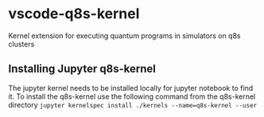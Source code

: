 # vscode-q8s-kernel
Kernel extension for executing quantum programs in simulators on q8s clusters

## Installing Jupyter q8s-kernel
The jupyter kernel needs to be installed locally for jupyter notebook to find it.
To install the q8s-kernel use the following command from the q8s-kernel directory
```jupyter kernelspec install ./kernels --name=q8s-kernel --user```